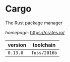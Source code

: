 # Cargo

The Rust package manager

*homepage*: <https://crates.io/>

version | toolchain
--------|----------
``0.13.0`` | ``foss/2016b``
